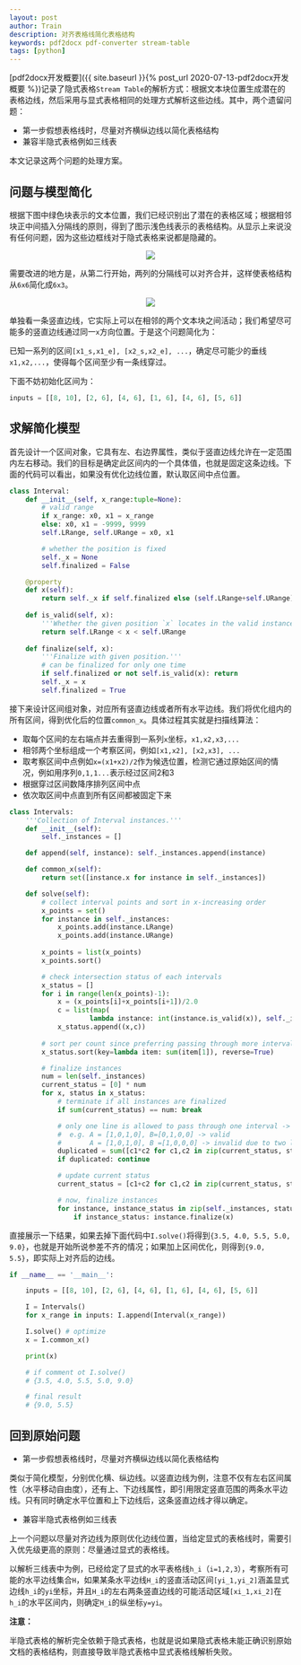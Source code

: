 ```yaml
---
layout: post
author: Train
description: 对齐表格线简化表格结构
keywords: pdf2docx pdf-converter stream-table
tags: [python]
---
```


[pdf2docx开发概要]({{ site.baseurl }}{% post_url 2020-07-13-pdf2docx开发概要 %})记录了隐式表格`Stream Table`的解析方式：根据文本块位置生成潜在的表格边线，然后采用与显式表格相同的处理方式解析这些边线。其中，两个遗留问题：

- 第一步假想表格线时，尽量对齐横纵边线以简化表格结构
- 兼容半隐式表格例如三线表

本文记录这两个问题的处理方案。

## 问题与模型简化

根据下图中绿色块表示的文本位置，我们已经识别出了潜在的表格区域；根据相邻块正中间插入分隔线的原则，得到了图示浅色线表示的表格结构。从显示上来说没有任何问题，因为这些边框线对于隐式表格来说都是隐藏的。

<div align='center'><img src="{{ "/images/2020-09-27-01.png" | prepend: site.baseurl }}"></div>

需要改进的地方是，从第二行开始，两列的分隔线可以对齐合并，这样使表格结构从`6x6`简化成`6x3`。

<div align='center'><img src="{{ "/images/2020-09-27-02.png" | prepend: site.baseurl }}"></div>

单独看一条竖直边线，它实际上可以在相邻的两个文本块之间活动；我们希望尽可能多的竖直边线通过同一`x`方向位置。于是这个问题简化为：

已知一系列的区间`[x1_s,x1_e], [x2_s,x2_e], ...`，确定尽可能少的垂线`x1,x2,...`，使得每个区间至少有一条线穿过。

下面不妨初始化区间为：

```python
inputs = [[8, 10], [2, 6], [4, 6], [1, 6], [4, 6], [5, 6]]
```

## 求解简化模型

首先设计一个区间对象，它具有左、右边界属性，类似于竖直边线允许在一定范围内左右移动。我们的目标是确定此区间内的一个具体值，也就是固定这条边线。下面的代码可以看出，如果没有优化边线位置，默认取区间中点位置。

```python
class Interval:
    def __init__(self, x_range:tuple=None):
        # valid range
        if x_range: x0, x1 = x_range
        else: x0, x1 = -9999, 9999
        self.LRange, self.URange = x0, x1

        # whether the position is fixed        
        self._x = None
        self.finalized = False

    @property
    def x(self):
        return self._x if self.finalized else (self.LRange+self.URange)/2.0
    
    def is_valid(self, x):
        '''Whether the given position `x` locates in the valid instance range.'''
        return self.LRange < x < self.URange
    
    def finalize(self, x):
        '''Finalize with given position.'''
        # can be finalized for only one time
        if self.finalized or not self.is_valid(x): return
        self._x = x
        self.finalized = True
```

接下来设计区间组对象，对应所有竖直边线或者所有水平边线。我们将优化组内的所有区间，得到优化后的位置`common_x`。具体过程其实就是扫描线算法：

- 取每个区间的左右端点并去重得到一系列`x`坐标，`x1,x2,x3,...`
- 相邻两个坐标组成一个考察区间，例如`[x1,x2], [x2,x3], ...`
- 取考察区间中点例如`x=(x1+x2)/2`作为候选位置，检测它通过原始区间的情况，例如用序列`0,1,1...`表示经过区间2和3
- 根据穿过区间数降序排列区间中点
- 依次取区间中点直到所有区间都被固定下来

```python
class Intervals:
    '''Collection of Interval instances.'''
    def __init__(self):
        self._instances = []

    def append(self, instance): self._instances.append(instance)    

    def common_x(self):
        return set([instance.x for instance in self._instances])

    def solve(self):
        # collect interval points and sort in x-increasing order 
        x_points = set()
        for instance in self._instances:
            x_points.add(instance.LRange)
            x_points.add(instance.URange)
        
        x_points = list(x_points)
        x_points.sort()

        # check intersection status of each intervals
        x_status = []
        for i in range(len(x_points)-1):
            x = (x_points[i]+x_points[i+1])/2.0
            c = list(map(
                    lambda instance: int(instance.is_valid(x)), self._instances))
            x_status.append((x,c))
        
        # sort per count since preferring passing through more intervals
        x_status.sort(key=lambda item: sum(item[1]), reverse=True)

        # finalize instances
        num = len(self._instances)
        current_status = [0] * num
        for x, status in x_status:
            # terminate if all instances are finalized
            if sum(current_status) == num: break

            # only one line is allowed to pass through one interval -> sum(A.*B)=0
            #  e.g. A = [1,0,1,0], B=[0,1,0,0] -> valid
            #       A = [1,0,1,0], B =[1,0,0,0] -> invalid due to two lines passing through interval 1
            duplicated = sum([c1*c2 for c1,c2 in zip(current_status, status)])
            if duplicated: continue

            # update current status
            current_status = [c1+c2 for c1,c2 in zip(current_status, status)]

            # now, finalize instances
            for instance, instance_status in zip(self._instances, status):
                if instance_status: instance.finalize(x)
```

直接展示一下结果，如果去掉下面代码中`I.solve()`将得到`{3.5, 4.0, 5.5, 5.0, 9.0}`，也就是开始所说参差不齐的情况；如果加上区间优化，则得到`{9.0, 5.5}`，即实际上对齐后的边线。

```python
if __name__ == '__main__':    

    inputs = [[8, 10], [2, 6], [4, 6], [1, 6], [4, 6], [5, 6]]

    I = Intervals()
    for x_range in inputs: I.append(Interval(x_range))

    I.solve() # optimize
    x = I.common_x()

    print(x)

    # if comment ot I.solve()
    # {3.5, 4.0, 5.5, 5.0, 9.0}

    # final result
    # {9.0, 5.5}
```

## 回到原始问题

- 第一步假想表格线时，尽量对齐横纵边线以简化表格结构

类似于简化模型，分别优化横、纵边线。以竖直边线为例，注意不仅有左右区间属性（水平移动自由度），还有上、下边线属性，即引用限定竖直范围的两条水平边线。只有同时确定水平位置和上下边线后，这条竖直边线才得以确定。


- 兼容半隐式表格例如三线表

上一个问题以尽量对齐边线为原则优化边线位置，当给定显式的表格线时，需要引入优先级更高的原则：尽量通过显式的表格线。

以解析三线表中为例，已经给定了显式的水平表格线`h_i`（`i=1,2,3`），考察所有可能的水平边线集合`H`，如果某条水平边线`H_i`的竖直活动区间`[yi_1,yi_2]`涵盖显式边线`h_i`的`yi`坐标，并且`H_i`的左右两条竖直边线的可能活动区域`[xi_1,xi_2]`在`h_i`的水平区间内，则确定`H_i`的纵坐标`y=yi`。

**注意：**

半隐式表格的解析完全依赖于隐式表格，也就是说如果隐式表格未能正确识别原始文档的表格结构，则直接导致半隐式表格中显式表格线解析失败。